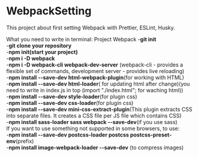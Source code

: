 # WebpackSetting

This project about first setting Webpack with Prettier, ESLint, Husky.

What you need to write in terminal:
Project Webpack -**git init**  
-**git clone your repository**  
-**npm init(start your project)**  
-**npm i -D webpack**  
-**npm i -D webpack-cli webpack-dev-server** (webpack-cli - provides a flexible set of commands, development server - provides live reloading)  
-**npm install --save-dev html-webpack-plugin**(for working with HTML)  
-**npm install --save-dev html-loader**( for updating html after change)(you need to write in index.js in top (import "./index.html"; for waching html))  
-**npm install --save-dev style-loader**(for plugin css)  
-**npm install --save-dev css-loader**(for plugin css)  
-**npm install --save-dev mini-css-extract-plugin**(This plugin extracts CSS into separate files. It creates a CSS file per JS file which contains CSS)  
-**npm install sass-loader sass webpack --save-dev**(if you use sass)  
If you want to use something not supported in some browsers, to use:  
-**npm install --save-dev postcss-loader postcss postcss-preset-env**(prefix)  
-**npm install image-webpack-loader --save-dev** (to compress images)
